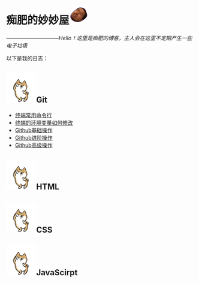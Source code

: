 # 痴肥的妙妙屋![114](/img/810.gif)
——————————*Hello！这里是痴肥的博客，主人会在这里不定期产生一些电子垃圾*

以下是我的日志：

## ![dog](/img/dog.gif)Git
- [终端常用命令行](/blog/终端常用命令行.html)
- [终端的环境变量如何修改](/blog/终端的环境变量如何修改.html)
- [Github基础操作](/blog/Github基础操作.html)
- [Github进阶操作](/blog/Github进阶操作.html)
- [Github高级操作](/blog/Github高级操作.html)

                             
## ![dog](/img/dog.gif)HTML
## ![dog](/img/dog.gif)CSS
## ![dog](/img/dog.gif)JavaScirpt
